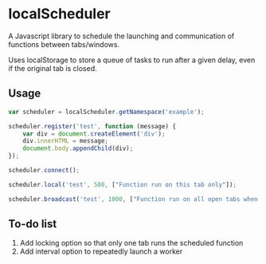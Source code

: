 localScheduler
==============

A Javascript library to schedule the launching and communication of functions
between tabs/windows.

Uses localStorage to store a queue of tasks to run after a given delay, even if
the original tab is closed.

Usage
-----

```javascript
var scheduler = localScheduler.getNamespace('example');

scheduler.register('test', function (message) {
	var div = document.createElement('div');
    div.innerHTML = message;
    document.body.appendChild(div);
});

scheduler.connect();

scheduler.local('test', 500, ["Function run on this tab only"]);

scheduler.broadcast('test', 1000, ["Function run on all open tabs when delay expires"]);
```


To-do list
----------
1. Add locking option so that only one tab runs the scheduled function
2. Add interval option to repeatedly launch a worker
